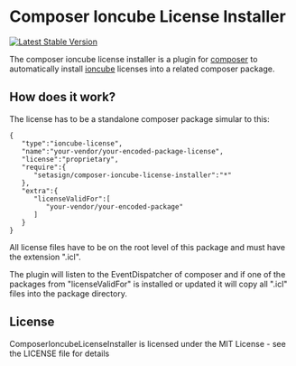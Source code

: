 # Composer Ioncube License Installer

[![Latest Stable Version](https://img.shields.io/packagist/v/setasign/composer-ioncube-license-installer.svg)](https://packagist.org/packages/setasign/composer-ioncube-license-installer)

The composer ioncube license installer is a plugin for [composer](https://getcomposer.org/) to automatically install [ioncube](https://www.ioncube.com/) licenses into a related composer package. 


## How does it work?
The license has to be a standalone composer package simular to this:
```composer
{ 
   "type":"ioncube-license",
   "name":"your-vendor/your-encoded-package-license",
   "license":"proprietary",
   "require":{ 
      "setasign/composer-ioncube-license-installer":"*"
   },
   "extra":{ 
      "licenseValidFor":[ 
         "your-vendor/your-encoded-package"
      ]
   }
}
```
All license files have to be on the root level of this package and must have the extension ".icl".

The plugin will listen to the EventDispatcher of composer and if one of the packages from "licenseValidFor" is installed or updated it will copy all ".icl" files into the package directory.



## License
ComposerIoncubeLicenseInstaller is licensed under the MIT License - see the LICENSE file for details
